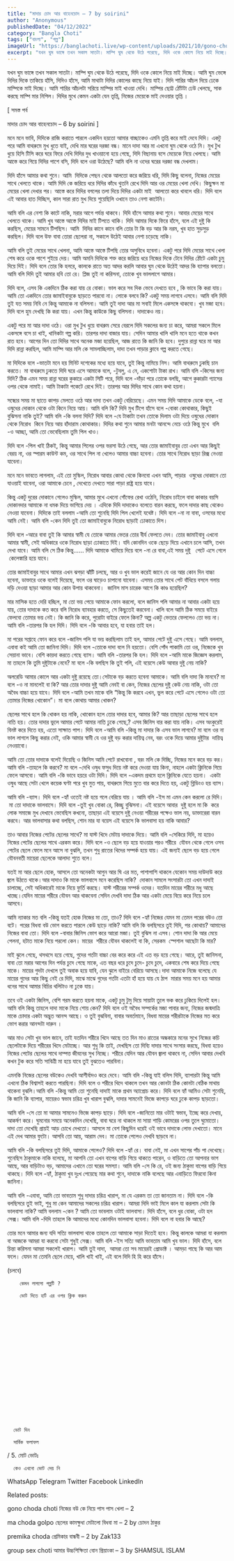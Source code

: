 ```yaml
---
title: "মাদার চোদ আর বাহেনচোদ – 7 by soirini"
author: "Anonymous"
publishedDate: "04/12/2022"
category: "Bangla Choti"
tags: ["বাংলা", "গল্প"]
imageUrl: "https://banglachoti.live/wp-content/uploads/2021/10/gono-choda-choti-150x150.jpg"
excerpt: "যখন ঘুম ভাঙ্গে তখন সকাল সাতটা। মাম্পি ঘুম থেকে উঠে পরেছে, দিদি ওকে কোলে নিয়ে মাই দিচ্ছে। আমি ঘুম ভেঙ্গে দিদির দিকে তাকিয়ে হাঁসি, দিদিও হাঁসে, আমি মাথাটা দিদির কোলের কাছে নিয়ে যাই। দিদি শারির আঁচল দিয়ে..."
---
```


যখন ঘুম ভাঙ্গে তখন সকাল সাতটা। মাম্পি ঘুম থেকে উঠে পরেছে, দিদি ওকে কোলে নিয়ে মাই দিচ্ছে। আমি ঘুম ভেঙ্গে দিদির দিকে তাকিয়ে হাঁসি, দিদিও হাঁসে, আমি মাথাটা দিদির কোলের কাছে নিয়ে যাই। দিদি শারির আঁচল দিয়ে ঢেকে মাম্পিকে মাই দিচ্ছে। আমি শারির আঁচলটা সরিয়ে মাম্পির মাই খাওয়া দেখি। মাম্পির ছোট্ট ঠোঁটটা ঢেউ খেলছে, সাক করছে মাম্পি মার নিপিল। দিদির মুখে কেমন একটা যেন তৃপ্তি, নিজের মেয়েকে মাই দেওয়ার তৃপ্তি ।


[
সমস্ত পর্ব


মাদার চোদ আর বাহেনচোদ – 6 by soirini
]


মনে মনে ভাবি, দিদিকে রাজি করাতে পারলে একদিন হয়তো আমার বাচ্ছাকেও এমনি তৃপ্তি করে মাই দেবে দিদি। একটু পরে আমি বাথরুমে মুখ ধুতে যাই, দেখি মার ঘরের দরজা বন্ধ। মানে দাদা আর মা এখনো ঘুম থেকে ওঠে নি। মুখ টুখ ধুয়ে হিসি টিসি করে ঘরে ফিরে দেখি দিদির দুধ খাওয়ানো হয়ে গেছে, দিদি বিছানায় বসে মেয়েকে নিয়ে খেলছে। আমি আস্তে করে গিয়ে দিদির পাশে বসি, দিদি বলে ওরা উঠেছে? আমি বলি না ওদের ঘরের দরজা বন্ধ দেখলাম।


দিদি হাঁসে আমার কথা শুনে। আমি  দিদিকে পেছন থেকে আলতো করে জরিয়ে ধরি, দিদি কিছু বলেনা, নিজের মেয়ের সাথে খেলতে থাকে। আমি দিদি কে জরিয়ে ধরে দিদির কাঁধে থুতনি রেখে দিদি আর ওর মেয়ের খেলা দেখি। কিছুক্ষন মা মেয়ের খেলা দেখার পর। আস্তে করে দিদির বগলের তলা দিয়ে দিদির একটা মাই  আলতো করে খাবলে ধরি। দিদি বলে এই আবার হাত দিচ্ছিস, কাল সারা রাত মুখ দিয়ে শুয়েছিলি ওখানে তাও নেশা কাটেনি।


আমি বলি এর নেশা কি কাটে নাকি, মরার আগে পর্যন্ত থাকবে। দিদি হাঁসে আমার কথা শুনে। আবার মেয়ের সাথে খেলতে থাকে। আমি খুব আস্তে আস্তে দিদির মাই টিপতে থাকি। দিদি আমার দিকে ফিরে হাঁসে, বলে এই দুষ্টু কি করছিস, মেয়ের সামনে টিপছিস। আমি  দিদির কানে কানে বলি তোর টা কি বড় আর কি নরম, খুব হাত সুড়সুড় করছিল। দিদি বলে উফ বাবা তোরা ছেলেরা না, সকালে উঠেই আবার নেশা চড়েছে নাকি।


আমি বলি তুই মেয়ের সাথে খেলনা, আমি আস্তে আস্তে টিপছি তোর অসুবিধে হবেনা। একটু পরে দিদি মেয়ের সাথে খেলা শেষ করে ওকে পাশে শুইয়ে দেয়। আমি অমনি দিদিকে শক্ত করে জরিয়ে ধরে নিজের দিকে টেনে দিদির ঠোঁটে একটা চুমু দিয়ে দিই। দিদি বলে তোর কি হলরে, কালকে রাতে অত আদর করলি আবার ঘুম থেকে উঠেই আদর কি ব্যাপার বলতো। আমি বলি দিদি তুই আমার হবি তো রে। প্লিজ তুই না করিসনা, তোকে খুব ভাললাগে আমার।












দিদি বলে, এসব কি একদিনে ঠিক করা যায় রে বোকা। ভাল করে সব দিক ভেবে দেখতে হবে , কি ভাবে কি করা যায়। আমি তো একদিনে তোর জামাইবাবুকে ছাড়তে পারবো না। লোকে বলবে কি? একটু সময় লাগবে এসবে। আমি বলি দিদি তুই যত সময় নিবি নে কিন্তু আমাকে না বলিসনা। আমি তুই দাদা আর মা সবাই মিলে একসঙ্গে থাকবো। খুব মজা হবে। দিদি বলে হুম দেখছি কি করা যায়। এখন কিন্তু কাউকে কিছু বলিসনা। দাদাকেও নয়।


একটু পরে মা আর দাদা ওঠে। ওরা মুখ টুখ ধুয়ে বাথরুম সেরে বেরলে দিদি সকলের জন্য চা করে, আমরা সকলে মিলে একসঙ্গে বসে চা খাই, খানিকটা গল্প করি। তারপর দাদা বাজার যায়। সেদিন আমার খালি খালি মনে হতে থাকে কখন রাত হবে। আগের দিন তো দিদির সাথে অনেক মজা হয়েছিল, আজ রাতে কি জানি কি হবে। দুপুরে রান্না ঘরে মা আর দিদি রান্না করছিল, আমি মাম্পি আর মলি কে সামলাচ্ছিলাম, দাদা তখন পাড়ার ক্লাবে গল্প করতে গেছে।


মা দিদিকে বলে -ভাতটা মনে হয় মিনিট দশেকের মধ্যে হয়ে যাবে, তুই কিন্তু নামিয়ে নিস। আমি বাথরুমে ঢুকছি চান করতে। মা বাথরুমে ঢুকতে দিদি ঘরে এসে আমাকে বলে, -টুবলু, এ নে, একশোটা টাকা রাখ। আমি বলি -কিসের জন্য দিদি? ঠিক এমন সময় রান্না ঘরের কুকারে একটা সিটি পরে, দিদি বলে -দাঁড়া পরে তোকে বলছি, আগে কুকারটা গ্যাসের ওপর থেকে নামাই। আমি টাকাটা পকেটে রেখে দিই। তারপর আর দিদির সাথে কোন কথা হয়না।


সন্ধ্যের সময় মা ছাতে কাপড় মেলতে ওঠে আর দাদা তখন একটু বেরিয়েছে। এমন সময় দিদি আমাকে ডেকে বলে, -যা ওষুধের দোকান থেকে ওটা কিনে নিয়ে আয়। আমি বলি কি? দিদি মুখ টিপে হাঁসে বলে -বোকা কোথাকার, কিছুই বুঝিসনা নাকি তুই? আমি বলি -কি বলনা দিদি? দিদি বলে -যে টাকাটা তখন তোকে দিলাম ওটা দিয়ে ওষুধের দোকান থেকে নিরোধ  কিনে নিয়ে আয় হাঁদারাম কোথাকার। দিদির কথা শুনে আমার মনটা আনন্দে নেচে ওঠে কিন্তু মুখে  বলি -ও আচ্ছা, আমি তো ভেবেছিলাম তুমি পিল খাও।


দিদি বলে -পিল খাই ঠিকই, কিন্তু আমার পিলের ওপর ভরসা উঠে গেছে, আর তোর জামাইবাবুর তো এখন আর কিছুই বেরয় না, ওর স্পারম কাউন্ট কম, ওর সাথে পিল না খেলেও আমার বাচ্চা হবেনা। তোর সাথে নিরোধ ছাড়া রিক্স নেওয়া যাবেনা।

মনে মনে ভাবতে লাগলাম, এই তো মুস্কিল, নিরোধ আবার কোথা থেকে কিনবো এখন আমি, পাড়ার  ওষুধের দোকানে তো যাওয়াই যাবেনা, ওরা আমাকে চেনে , দেখেতে দেখতে সারা পাড়া রাষ্ট্র হয়ে যাবে।


কিন্তু একটু দুরের দোকানে গেলেও মুস্কিল, আমার মুখে এখনো গোঁফের রেখা ওঠেনি, নিরোধ চাইলে বাবা কাকার বয়সি দোকানদার আমাকে না ধমক দিয়ে ভাগিয়ে দেয় । এদিকে দিদি দাদাকেও বলেতে বারন করছে, ফলে দাদার কাছ থেকেও নেওয়া যাবেনা। দিদিকে তাই বললাম -আমি তো শুনেছি দিদি পিল খেলেই যথেষ্ট। দিদি বলে -না না বাবা, ওসবের মধ্যে আমি নেই। আমি বলি -কেন দিদি তুই তো জামাইবাবুকে নিরোধ ছাড়াই ঢোকাতে দিস।


দিদি বলে -আরে বাবা তুই কি আমার স্বামী যে তোকে আমার ভেতর তোর বীর্য ফেলতে দেব। তোর জামাইবাবু এখনো আমার স্বামী, সেই অধিকারে ওকে নিরোধ ছাড়া ঢোকাতে দিই। যদি কোনদিন ওকে ছেড়ে দিয়ে এখানে চলে আসি, তখন দেখা যাবে। আমি বলি সে ঠিক কিন্তু…… দিদি আমাকে থামিয়ে দিয়ে বলে -না রে বাবা,এই সময় দুষ্টু   পেটে এসে গেলে  কেলেঙ্কারি হয়ে যাবে।


তোর জামাইবাবুর সাথে আমার এখন ঝগড়া ঝাঁটি চলছে, আর ও খুব ভাল করেই জানে যে ওর আর কোন দিন বাচ্চা হবেনা, ডাক্তারে ওকে বলেই দিয়েছে, ফলে ওর ঘাড়েও চাপানো যাবেনা। এসময় তোর সাথে পেট বাঁধিয়ে বসলে গলায় দড়ি দেওয়া ছাড়া আমার আর কোন উপায় থাকবেনা।  জানিস মাস চারেক আগে কি কাণ্ড হয়েছিল?


মার মাসিক হতে দেরি হচ্ছিল, মা তো ভয় পেয়ে আমাকে ফোন করলো, বলে জানিস পলি আমার না আবার একটা হয়ে যায়, তোর দাদাকে কত করে বলি নিরোধ ব্যাবহার করতে, সে কিছুতেই করবেনা। খালি বলে আমি ঠিক সময়ে বাইরে ফেলবো তোমার ভয় নেই। কি জানি কি করে, পুরোটা বাইরে ফেলে কিনা? অল্প একটু ভেতরে ফেললেও তো ভয় না। আমি বলি -তারপর কি হল দিদি। দিদি বলে -কি আবার হবে, যা হবার তাই হল।


মা পরের সপ্তাহে ফোন করে বলে -জানিস পলি যা ভয় করছিলাম তাই হল, আমার পেটে দুষ্টু এসে গেছে। আমি বললাম, এবাবা কই আমি তো জানিনা দিদি। দিদি বলে -তোকে দাদা বলে নি হয়তো। বেশি পোঁদ পাকামি তো ওর, নিজেকে খুব সেয়ানা ভাবে। বেশি কায়দা করতে গেছে ব্যাস। আমি বলি -তারপর কি হল। দিদি বলে -আমি মাকে জিজ্ঞেস করলাম, মা তাহলে কি তুমি দুষ্টুটাকে নেবে? মা বলে -কি বলছিস কি তুই পলি, এই বয়েসে কেউ আবার দুষ্টু নেয় নাকি?


অলরেডি আমার কোলে আর একটা দুষ্টু রয়েছে তো।সেটাকে বড় করতে হবেনা আমাকে। আমি বলি দাদা কি মানবে? মা বলে -ও না মানলেই বা কি? আর তোর দাদার দুষ্টু আমি নেবই বা কেন, নিজের ছেলের দুষ্টু কেউ নেয় নাকি, ওটা তো অবৈধ বাচ্চা হয়ে যাবে। দিদি বলে -আমি তখন মাকে বলি “কিন্তু কি করবে এখন, ভুল করে পেটে এসে গেলেও ওটা তো তোমার নিজের খোকোন”। মা বলে কোথায় আমার খোকন?


ছেলের সাথে হলে কি খোকন হয় নাকি, খোকোন হলে তোর দাদার হবে, আমার কি? আর তাছাড়া ছেলের সাথে হলে নাতি হয়। তোর দাদার ভুলে আমার পেটে আমার নাতি ঢুকে গেছে,? এসব জিনিস বার করা যায় নাকি। এসব অংকুরেই বিনষ্ট করে দিতে হয়, এতো সাক্ষাত পাপ। দিদি বলে -আমি বলি -কিন্তু মা দাদার কি এসব ভাল লাগবে? মা বলে ওর না ভাল লাগলে কিছু করার নেই, ওকি আমার স্বামী যে ওর দুষ্টু বড় করার দায়িত্ব নেব, বরং ওকে দিয়ে আমার দুষ্টুটার  দায়িত্ব নেওয়াবো।


আমি তো তোর দাদাকে বলেই দিয়েছি ও জিনিস আমি পেটে রাখবোনা , বরং মলি কে দিচ্ছি, নিজের মনে করে বড় কর। আমি বলি -তাহলে কি করবে? মা বলে -দেখি ওষুধ ফসুধ দিয়ে নষ্ট করে দেওয়া যায় কিনা, নাহলে একটা ক্লিনিকে গিয়ে ফেলে আসবো। আমি বলি -কি ভাবে হয়রে ওটা দিদি। দিদি বলে -একদম প্রথমে হলে ক্লিনিকে যেতে হয়না।  একটা ওষুধ আছে সেটা খেলে কয়েক ঘণ্টা পরে খুব মুত পায়, বাথরুমে গিয়ে মুতে বার করে দিতে হয়, একটু ব্লিডিংও হয় ব্যাস।


আমি বলি -ব্যাস। দিদি বলে -হ্যাঁ ওতেই নষ্ট হয়ে গলে বেরিয়ে যায় । আমি বলি -ইস মা এমন কেন করলো রে দিদি।  মা তো দাদাকে ভালবাসে। দিদি বলে -তুই খুব বোকা রে, কিচ্ছু বুঝিসনা। এই বয়েসে আবার  দুষ্টু হলে মা কি  করে লোক সমাজে মুখ দেখাবে ভেবেছিস কখনো, তাছাড়া এই বয়েসে দুষ্টু নেওয়া শরীরের পক্ষেও ভাল নয়, ডাক্তারেরা বারন করবে। আর ভালবাসার কথা বলছিস, শোন মার যা বয়েস এই বয়েসে কি ভালবাসা হয় নাকি আবার?


তাও আবার নিজের পেটের ছেলের সাথে? মা যাস্ট খিদে মেটায় দাদাকে দিয়ে। আমি বলি -সেকিরে দিদি, মা হয়েও নিজের পেটের ছেলের সাথে এরকম করে। দিদি বলে -ও ছেলে বড় হয়ে যাওয়ার পরও শরীরে  যৌবন থেকে গেলে ওসব পেটের ছেলে ফেলে মনে আসে না বুঝলি, তখন শুধু রাতের খিদের সম্পর্ক হয়ে যায়। এই জন্যই ছেলে বড় হয়ে গেলে যৌবনবতী মায়েরা ছেলেকে আলাদা শুতে বলে।


যতই মা আর ছেলে হোক, আসলে তো অনেকটা আগুন আর ঘি এর মত, পাশাপাশি থাকলে যেকোন সময় দাউদাউ করে জ্বলে উঠতে থাকে।আর দাদাও কি মাকে ভালবাসে মনে করেছিস নাকি?  দোকান সামলে সংসারটা তো এখন দাদাই চালাচ্ছে, সেই অধিকারেই মাকে নিয়ে ফুর্তি করছে। যাস্ট শরীরের সম্পর্ক ওদের। যতদিন মায়ের শরীরে মধু আছে খাচ্ছে।যেদিন মায়ের শরীরে যৌবন আর থাকবেনা সেদিন দেখবি দাদা ঠিক আর একটা মেয়ে বিয়ে করে নিয়ে চলে আসবে।


আমি ন্যাকার মত বলি -কিন্তু যতই হোক নিজের মা তো, তাও? দিদি বলে -হ্যাঁ নিজের যেমন মা তেমন পরের বউও তো বটে। পরের বিধবা বউ ভোগ করতে পারলে কেউ ছাড়ে নাকি? আমি বলি কি বলছিসরে তুই দিদি, পর কোথায়? আমাদের নিজের বাবা তো। দিদি বলে -বাবার জিনিস ভোগ করে আরো মজা। তুই বুঝিস না এসব। শোন দাদা কি আর মেয়ে পেলনা, হটাত মাকে নিয়ে পরলো কেন। মায়ের  শরীরে যৌবন থাকলেই বা কি, সেরকম  স্পেশাল আছেটা কি মার?


মাই ঝুলে গেছে, থসথসে হয়ে গেছে, গুদের গর্তটা বাচ্চা বের করে করে এই এত বড় হয়ে গেছে। আরে, তুই জানিসনা, বাবা তো মরার আগের দিন পর্যন্ত চুদে গেছে মাকে, এত বছর ধরে চুদে চুদে- চুদে চুদে, একবারে শেষ করে দিয়ে গেছে মাকে। মায়ের গুদটা দেখলে তুই অবাক হয়ে যাবি, যেন ঝুলে বাইরে বেরিয়ে আসছে।দাদা আমাকে নিজে বলেছে যে মায়ের গুদের আর কিছু নেই রে দিদি, মাঝে মাঝে গুদের গর্তটা এতটা হাঁ হয়ে যায় যে ঠাপ  মারার সময় মনে হয় আমার ধনের সাথে আমার বিচির থলিটাও না ঢুকে যায়।


তবে ওই একটা জিনিস, বেশি গরম করতে হয়না মাকে, একটু চুমু টুমু দিয়ে সায়াটা তুলে ভক করে ঢুকিয়ে দিলেই হল। আমি বলি কিন্তু তাহলে দাদা মাকে নিয়ে শোয় কেন? দিদি বলে ওই অবৈধ সম্পর্কের মজা পাবার জন্য, নিজের জন্মদাত্রি মাকে চোদার একটা অদ্ভুত আনন্দ আছে। ও তুই বুঝবিনা, বাবার অবর্তমানে, বিধবা মায়ের শরীরটাকে নিজের মত করে ভোগ করার আনন্দটা দারুন ।


আর মাও সেটা খুব ভাল জানে, তাই যতদিন শরীরে খিদে আছে তত দিন মাও রাতের অন্ধকারে মনের সুখে নিজের কচি ছেলেটাকে দিয়ে শরীরের খিদে মেটাচ্ছে। আর শুধু কি তাই, দেখছিস তো দিব্যি দাদার সাথে সংসার করছে, বিধবা হয়েও নিজের পেটের ছেলের সাথে দাম্পত্ত জীবনের সুখ নিচ্ছে। শরীরে যেদিন আর যৌবন জ্বালা থাকবে না, সেদিন আবার দেখবি কখন টুক করে সতি সাবিত্রী মা হয়ে যাবে তুই বুঝতেও পারবিনা।


এমনকি নিজের ছেলের বউকেও দেখবি আশীর্বাদও করে দেবে। আমি বলি -কিন্তু যাই বলিস দিদি, ব্যাপারটা কিন্তু আমি এখনো ঠিক বিশ্বাসই করতে পারছিনা। দিদি বলে ও শরীরে খিদে থাকলে তখন আর কোনটা ঠিক কোনটা বেঠিক মাথায় থাকেনা বুঝলি।আমি বলি -কিন্তু আমি তো শুনেছি দাদাই মাকে প্রথম অ্যাপ্রোচ করে। দিদি বলে হ্যাঁ আমিও সেটা শুনেছি, কি জানি কি ব্যাপার, মায়েরও স্বভাব চরিত্র খুব খারাপ বুঝলি, দাদার সামনেই ভিজে কাপড়ে ঘরে ঢুকে কাপড় ছাড়তো।


আমি বলি -সে তো মা আমার সামনেও ভিজে কাপড় ছাড়ে। দিদি বলে -জানিতো মার ওটাই স্বভাব, ইচ্ছে করে দেখায়, আকর্ষণ করে। ঘুমনোর সময়ে অনেকদিন দেখেছি, বাবা ঘরে না থাকলে মা সায়া শাড়ি কোমরের ওপর তুলে ঘুমোতো। দাদা তো দেখেছি প্রায়ই আড় চোখে দেখতো। আসলে মা বেশ কিছুদিন ধরেই ওই ভাবে দাদাকে লোভ দেখাতো। মানে এই দেখ আমার ফুটো। আসবি তো আয়, আরাম দেব। মা তোকে পেলেও দেখবি ছাড়বে না।


আমি বলি -কি বলছিসরে তুই দিদি, আমাকে পেলেও? দিদি বলে -হ্যাঁ রে। বাবা নেই, মা এখন সাপের পাঁচ পা দেখেছে। শুনেছিস ঠাকুমাকে নাকি বলেছে, মা আপনি তো এখন বাপের বাড়ি গিয়ে থাকতে পারেন, ও বাড়িতে তো আপনার ভাগ আছে, আর বাড়িটাও বড়, আমাদের এখানে তো ঘরের সমস্যা। আমি বলি -সে কি রে, ওই জন্য ঠাকুমা বাপের বাড়ি গিয়ে থাকছে। দিদি বলে -হ্যাঁ, ঠাকুমা খুব দুঃখ পেয়েছে মার কথা শুনে, দাদাকে নাকি বলেছে আর এবাড়িতে ফিরবো কিনা জানিনা।


আমি বলি -এবাবা, আমি তো ভাবতাম শুধু দাদার চরিত্র খারাপ, মা যে এরকম তা তো জানতাম না। দিদি বলে -কি বলছিসরে তুই ভাই, শুধু মা কেন আমাদের সকলের চরিত্র খারাপ। আমরা দিদি ভাই মিলে কাল যা করলাম সেটা কি ভালবাসা নাকি? আমি বললাম -কেন ? আমি তো ভাবলাম ওটাই ভালবাসা। দিদি হাঁসে, বলে ধুর বোকা, ওটা হল সেক্স। আমি বলি -দিদি তাহলে কি আমাদের মধ্যে কোনদিন ভালবাসা হবেনা। দিদি বলে না হবার কি আছে?


তোর মনে আমার জন্য যদি সত্যি ভালবাসা থাকে তাহলে তো আমাকে সাড়া দিতেই হবে। কিন্তু কালকে আমরা যা করলাম বা আজকে আমরা যা করবো সেটা শুধুই সেক্স। আমি বলি -ইস সত্যি আমি ভাবতাম আমি খুব ভাল। দিদি হাঁসে, বলে চিন্তা করিসনা আমরা সকলেই খারাপ। আমি তুই দাদা,  আমরা তো সব মায়েরই প্রোডাক্ট । আমড়া গাছে কি আর আম ফলে। যেমন মা তেমনি ছেলে মেয়ে, খালি খাই খাই, এই বলে দিদি হি হি করে হাঁসে।


(চলবে)


 
 
 
        কেমন লাগলো গল্পটি ?      
 
        ভোট দিতে হার্ট এর ওপর ক্লিক করুন      
 
 
 
 
 
 
 
 
 
 
 
 
 
 
 
 
 
 
 
 
 
      ভোট দিন    
 
      সার্বিক ফলাফল 
 / 5. মোট ভোটঃ 
 
 
      কেও এখনো ভোট দেয় নি    
 
 
 
 
WhatsApp
Telegram
Twitter
Facebook
LinkedIn




Related posts:






gono choda choti নিজের বউ কে নিয়ে পাস পাস খেলা – 2




ma choda golpo ছেলের কামক্ষুধা মেটালো বিধবা মা – 2 by চোদন ঠাকুর




premika choda প্রেমিকার বান্ধবী – 2 by Zak133




group sex choti আমার উচ্চশিক্ষিতা বোন প্রিয়াংকা – 3 by SHAMSUL ISLAM
